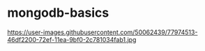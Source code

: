 # mongodb-basics
https://user-images.githubusercontent.com/50062439/77974513-46df2200-72ef-11ea-9bf0-2c781034fab1.jpg
